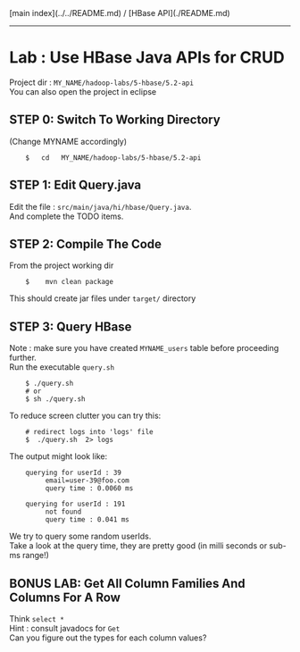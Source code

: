 <link rel='stylesheet' href='../../assets/css/main.css'/>
[main index](../../README.md) / [HBase API](./README.md)

---- 

# Lab : Use HBase Java APIs for CRUD

Project dir : `MY_NAME/hadoop-labs/5-hbase/5.2-api`  
You can also open the project in eclipse

## STEP 0: Switch To Working Directory
(Change MYNAME accordingly)
```
    $   cd   MY_NAME/hadoop-labs/5-hbase/5.2-api  
```


## STEP 1: Edit Query.java
Edit the file : `src/main/java/hi/hbase/Query.java`.  
And complete the TODO items.


## STEP 2: Compile The Code
From the project working dir
```
    $    mvn clean package
```
This should create jar files under `target/` directory


## STEP 3: Query HBase
Note : make sure you have created `MYNAME_users` table before proceeding further.  
Run the executable `query.sh`
```
    $ ./query.sh
    # or
    $ sh ./query.sh
```

To reduce screen clutter you can try this:
```
    # redirect logs into 'logs' file
    $  ./query.sh  2> logs
```


The output might look like:
```
    querying for userId : 39
         email=user-39@foo.com
         query time : 0.0060 ms

    querying for userId : 191
         not found
         query time : 0.041 ms
```

We try to query some random userIds.  
Take a look at the query time, they are pretty good (in milli seconds or sub-ms range!)


## BONUS LAB:  Get All Column Families And Columns For A Row
Think `select *`  
Hint : consult javadocs for `Get`  
Can you figure out the types for each column values?
